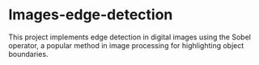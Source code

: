 # Images-edge-detection
This project implements edge detection in digital images using the Sobel operator, a popular method in image processing for highlighting object boundaries.
